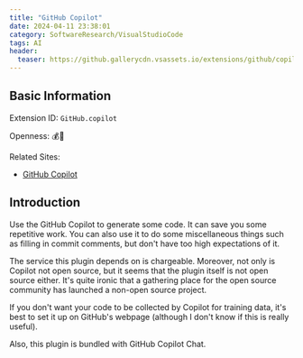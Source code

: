 ```yaml
---
title: "GitHub Copilot"
date: 2024-04-11 23:38:01
category: SoftwareResearch/VisualStudioCode
tags: AI
header:
  teaser: https://github.gallerycdn.vsassets.io/extensions/github/copilot/1.179.816/1712801809083/Microsoft.VisualStudio.Services.Icons.Default
---
```


## Basic Information

Extension ID: `GitHub.copilot`

Openness: 💰📕

Related Sites:

* [GitHub Copilot](https://marketplace.visualstudio.com/items?itemName=GitHub.copilot)

## Introduction

Use the GitHub Copilot to generate some code. It can save you some repetitive work. You can also use it to do some miscellaneous things such as filling in commit comments, but don't have too high expectations of it.

The service this plugin depends on is chargeable. Moreover, not only is Copilot not open source, but it seems that the plugin itself is not open source either. It's quite ironic that a gathering place for the open source community has launched a non-open source project.

If you don't want your code to be collected by Copilot for training data, it's best to set it up on GitHub's webpage (although I don't know if this is really useful).

Also, this plugin is bundled with GitHub Copilot Chat.
